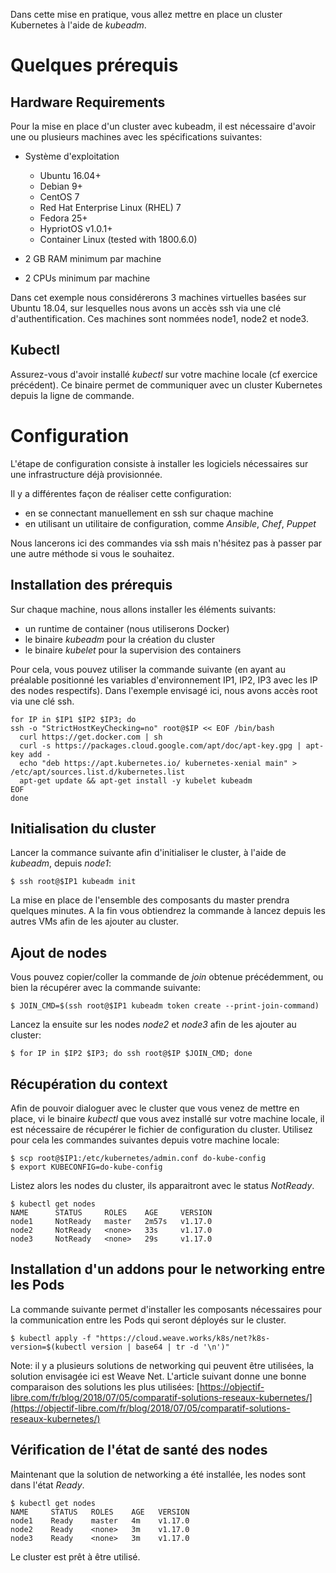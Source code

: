 Dans cette mise en pratique, vous allez mettre en place un cluster Kubernetes à l'aide de *kubeadm*.

# Quelques prérequis

##  Hardware Requirements

Pour la mise en place d'un cluster avec kubeadm, il est nécessaire d'avoir une ou plusieurs machines avec les spécifications suivantes:

- Système d'exploitation

  * Ubuntu 16.04+
  * Debian 9+
  * CentOS 7
  * Red Hat Enterprise Linux (RHEL) 7
  * Fedora 25+
  * HypriotOS v1.0.1+
  * Container Linux (tested with 1800.6.0)

- 2 GB RAM minimum par machine
- 2 CPUs minimum par machine

Dans cet exemple nous considérerons 3 machines virtuelles basées sur Ubuntu 18.04, sur lesquelles nous avons un accès ssh via une clé d'authentification. Ces machines sont nommées node1, node2 et node3.

## Kubectl

Assurez-vous d'avoir installé *kubectl* sur votre machine locale (cf exercice précédent). Ce binaire permet de communiquer avec un cluster Kubernetes depuis la ligne de commande.

# Configuration

L'étape de configuration consiste à installer les logiciels nécessaires sur une infrastructure déjà provisionnée.

Il y a différentes façon de réaliser cette configuration:
- en se connectant manuellement en ssh sur chaque machine
- en utilisant un utilitaire de configuration, comme *Ansible*, *Chef*, *Puppet*

Nous lancerons ici des commandes via ssh mais n'hésitez pas à passer par une autre méthode si vous le souhaitez.

## Installation des prérequis

Sur chaque machine, nous allons installer les éléments suivants:
- un runtime de container (nous utiliserons Docker)
- le binaire *kubeadm* pour la création du cluster
- le binaire *kubelet* pour la supervision des containers

Pour cela, vous pouvez utiliser la commande suivante (en ayant au préalable positionné les variables d'environnement IP1, IP2, IP3 avec les IP des nodes respectifs). Dans l'exemple envisagé ici, nous avons accès root via une clé ssh.

```
for IP in $IP1 $IP2 $IP3; do
ssh -o "StrictHostKeyChecking=no" root@$IP << EOF /bin/bash
  curl https://get.docker.com | sh
  curl -s https://packages.cloud.google.com/apt/doc/apt-key.gpg | apt-key add -
  echo "deb https://apt.kubernetes.io/ kubernetes-xenial main" > /etc/apt/sources.list.d/kubernetes.list
  apt-get update && apt-get install -y kubelet kubeadm
EOF
done
```

## Initialisation du cluster

Lancer la commance suivante afin d'initialiser le cluster, à l'aide de *kubeadm*, depuis *node1*:

```
$ ssh root@$IP1 kubeadm init
````

La mise en place de l'ensemble des composants du master prendra quelques minutes. A la fin vous obtiendrez la commande à lancez depuis les autres VMs afin de les ajouter au cluster.

## Ajout de nodes

Vous pouvez copier/coller la commande de *join* obtenue précédemment, ou bien la récupérer avec la commande suivante:

```
$ JOIN_CMD=$(ssh root@$IP1 kubeadm token create --print-join-command)
```

Lancez la ensuite sur les nodes *node2* et *node3* afin de les ajouter au cluster:

```
$ for IP in $IP2 $IP3; do ssh root@$IP $JOIN_CMD; done
```

## Récupération du context

Afin de pouvoir dialoguer avec le cluster que vous venez de mettre en place, vi le binaire *kubectl* que vous avez installé sur votre machine locale, il est nécessaire de récupérer le fichier de configuration du cluster. Utilisez pour cela les commandes suivantes depuis votre machine locale:

```
$ scp root@$IP1:/etc/kubernetes/admin.conf do-kube-config
$ export KUBECONFIG=do-kube-config
```

Listez alors les nodes du cluster, ils apparaitront avec le status *NotReady*.

```
$ kubectl get nodes
NAME      STATUS     ROLES    AGE     VERSION
node1     NotReady   master   2m57s   v1.17.0
node2     NotReady   <none>   33s     v1.17.0
node3     NotReady   <none>   29s     v1.17.0
```

## Installation d'un addons pour le networking entre les Pods

La commande suivante permet d'installer les composants nécessaires pour la communication entre les Pods qui seront déployés sur le cluster.

```
$ kubectl apply -f "https://cloud.weave.works/k8s/net?k8s-version=$(kubectl version | base64 | tr -d '\n')"
```

Note: il y a plusieurs solutions de networking qui peuvent être utilisées, la solution envisagée ici est Weave Net. L'article suivant donne une bonne comparaison des solutions les plus utilisées: [https://objectif-libre.com/fr/blog/2018/07/05/comparatif-solutions-reseaux-kubernetes/](https://objectif-libre.com/fr/blog/2018/07/05/comparatif-solutions-reseaux-kubernetes/)

## Vérification de l'état de santé des nodes

Maintenant que la solution de networking a été installée, les nodes sont dans l'état *Ready*.

```
$ kubectl get nodes
NAME     STATUS   ROLES    AGE   VERSION
node1    Ready    master   4m    v1.17.0
node2    Ready    <none>   3m    v1.17.0
node3    Ready    <none>   3m    v1.17.0
```

Le cluster est prêt à être utilisé.
